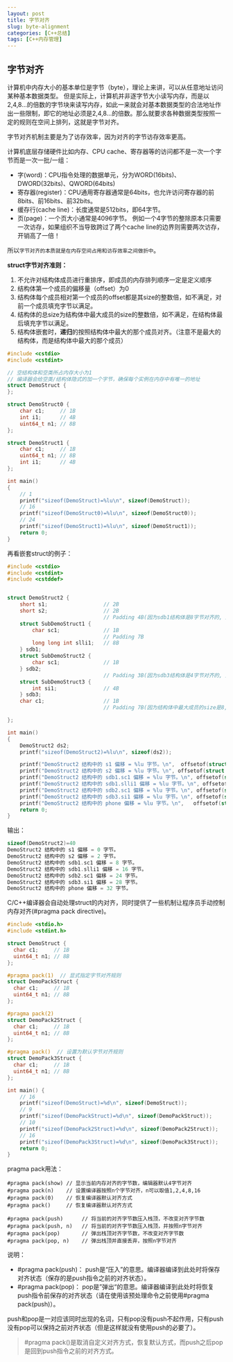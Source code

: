 ```yaml
---
layout: post
title: 字节对齐
slug: byte-alignment
categories: [C++总结]
tags: [C++内存管理]
---
```


## 字节对齐

计算机中内存大小的基本单位是字节（byte），理论上来讲，可以从任意地址访问某种基本数据类型。
但是实际上，计算机并非逐字节大小读写内存，而是以2,4,8...的倍数的字节块来读写内存，如此一来就会对基本数据类型的合法地址作出一些限制，即它的地址必须是2,4,8...的倍数。那么就要求各种数据类型按照一定的规则在空间上排列，这就是字节对齐。

字节对齐机制主要是为了访存效率，因为对齐的字节访存效率更高。

计算机底层存储硬件比如内存、CPU cache、寄存器等的访问都不是一次一个字节而是一次一批/一组：
+ 字(word)：CPU指令处理的数据单元，分为WORD(16bits)、DWORD(32bits)、QWORD(64bits)
+ 寄存器(register)：CPU通用寄存器通常是64bits，也允许访问寄存器的前8bits、前16bits、前32bits。
+ 缓存行(cache line)：长度通常是512bits，即64字节。
+ 页(page)：一个页大小通常是4096字节。
例如一个4字节的整除原本只需要一次访存，如果组织不当导致跨过了两个cache line的边界则需要两次访存，开销高了一倍！

所以`字节对齐的本质就是在内存空间占用和访存效率之间做折中`。


**struct字节对齐准则：**
1. 不允许对结构体成员进行重排序，即成员的内存排列顺序一定是定义顺序
2. 结构体第一个成员的偏移量（offset）为0
3. 结构体每个成员相对第一个成员的offset都是其size的整数倍，如不满足，对前一个成员填充字节以满足。
4. 结构体的总size为结构体中最大成员的size的整数倍，如不满足，在结构体最后填充字节以满足。
5. 结构体嵌套时，**递归**的按照结构体中最大的那个成员对齐。（注意不是最大的结构体，而是结构体中最大的那个成员）

```cpp
#include <cstdio>
#include <cstdint>

// 空结构体和空类所占内存大小为1
// 编译器会给空类/结构体隐式的加一个字节，确保每个实例在内存中有唯一的地址
struct DemoStruct {
};

struct DemoStruct0 {
    char c1;     // 1B
    int i1;      // 4B
    uint64_t n1; // 8B
};

struct DemoStruct1 {
    char c1;     // 1B
    uint64_t n1; // 8B
    int i1;      // 4B
};

int main()
{
    // 1
    printf("sizeof(DemoStruct)=%lu\n", sizeof(DemoStruct));
    // 16
    printf("sizeof(DemoStruct0)=%lu\n", sizeof(DemoStruct0));
    // 24
    printf("sizeof(DemoStruct1)=%lu\n", sizeof(DemoStruct1));
    return 0;
}
```
再看嵌套struct的例子：
```cpp
#include <cstdio>
#include <cstdint>
#include <cstddef>


struct DemoStruct2 {
    short s1;                  // 2B
    short s2;                  // 2B
                               // Padding 4B(因为sdb1结构体是8字节对齐的, 所以sdb1.sc1相对于首地址的偏移必须是8的倍数，所以在sdb1.sc1之前填充4B)
    struct SubDemoStruct1 {
        char sc1;              // 1B
                               // Padding 7B
        long long int slli1;   // 8B
    } sdb1;
    struct SubDemoStruct2 {
        char sc1;              // 1B
    } sdb2;
                               // Padding 3B(因为sdb3结构体是4字节对齐的, 所以sdb3.si1相对于首地址的偏移必须是4的倍数，所以在sdb3.si1之前填充3B)
    struct SubDemoStruct3 {
        int si1;               // 4B
    } sdb3;
    char c1;                   // 1B
                               // Padding 7B(因为结构体中最大成员的size是8, 所以结构体的总大小必须是8的倍数，所以在结构体最后填充7B)

};

int main()
{
    DemoStruct2 ds2;
    printf("sizeof(DemoStruct2)=%lu\n", sizeof(ds2));

    printf("DemoStruct2 结构中的 s1 偏移 = %lu 字节。\n",  offsetof(struct DemoStruct2, s1));
    printf("DemoStruct2 结构中的 s2 偏移 = %lu 字节。\n", offsetof(struct DemoStruct2, s2));
    printf("DemoStruct2 结构中的 sdb1.sc1 偏移 = %lu 字节。\n", offsetof(struct DemoStruct2, sdb1.sc1));
    printf("DemoStruct2 结构中的 sdb1.slli1 偏移 = %lu 字节。\n", offsetof(struct DemoStruct2, sdb1.slli1));
    printf("DemoStruct2 结构中的 sdb2.sc1 偏移 = %lu 字节。\n", offsetof(struct DemoStruct2, sdb2.sc1));
    printf("DemoStruct2 结构中的 sdb3.si1 偏移 = %lu 字节。\n", offsetof(struct DemoStruct2, sdb3.si1));
    printf("DemoStruct2 结构中的 phone 偏移 = %lu 字节。\n",   offsetof(struct DemoStruct2, c1));
    return 0;
}
```
输出：
```cpp
sizeof(DemoStruct2)=40
DemoStruct2 结构中的 s1 偏移 = 0 字节。
DemoStruct2 结构中的 s2 偏移 = 2 字节。
DemoStruct2 结构中的 sdb1.sc1 偏移 = 8 字节。
DemoStruct2 结构中的 sdb1.slli1 偏移 = 16 字节。
DemoStruct2 结构中的 sdb2.sc1 偏移 = 24 字节。
DemoStruct2 结构中的 sdb3.si1 偏移 = 28 字节。
DemoStruct2 结构中的 phone 偏移 = 32 字节。
```
C/C++编译器会自动处理struct的内对齐，同时提供了一些机制让程序员手动控制内存对齐(#pragma pack directive)。
```cpp
#include <stdio.h>
#include <stdint.h>

struct DemoStruct {
  char c1;     // 1B
  uint64_t n1; // 8B
};

#pragma pack(1)  // 显式指定字节对齐规则
struct DemoPackStruct {
  char c1;     // 1B
  uint64_t n1; // 8B
};

#pragma pack(2)
struct DemoPack2Struct {
  char c1;     // 1B
  uint64_t n1; // 8B
};

#pragma pack()  // 设置为默认字节对齐规则
struct DemoPack3Struct {
  char c1;     // 1B
  uint64_t n1; // 8B
};

int main() {
    // 16
    printf("sizeof(DemoStruct)=%d\n", sizeof(DemoStruct));
    // 9
    printf("sizeof(DemoPackStruct)=%d\n", sizeof(DemoPackStruct));
    // 10
    printf("sizeof(DemoPack2Struct)=%d\n", sizeof(DemoPack2Struct));
    // 16
    printf("sizeof(DemoPack3Struct)=%d\n", sizeof(DemoPack3Struct));
    return 0;
}
```

pragma pack用法：
```
#pragma pack(show) // 显示当前内存对齐的字节数，编辑器默认4字节对齐
#pragma pack(n)    // 设置编译器按照n个字节对齐，n可以取值1,2,4,8,16
#pragma pack(0)    // 恢复编译器默认对齐方式
#pragma pack()     // 恢复编译器默认对齐方式

#pragma pack(push)      // 将当前的对齐字节数压入栈顶，不改变对齐字节数
#pragma pack(push, n)   // 将当前的对齐字节数压入栈顶，并按照n字节对齐
#pragma pack(pop)       // 弹出栈顶对齐字节数，不改变对齐字节数
#pragma pack(pop, n)    // 弹出栈顶并直接丢弃，按照n字节对齐
```

说明：

+ #pragma pack(push)： push是“压入”的意思。编译器编译到此处时将保存对齐状态（保存的是push指令之前的对齐状态）。
+ #pragma pack(pop)： pop是”弹出“的意思。编译器编译到此处时将恢复push指令前保存的对齐状态（请在使用该预处理命令之前使用#pragma pack(push)）。

push和pop是一对应该同时出现的名词，只有pop没有push不起作用，只有push没有pop可以保持之前对齐状态（但是这样就没有使用push的必要了）。

> #pragma pack()是取消自定义对齐方式，恢复默认方式，而push之后pop是回到push指令之前的对齐方式。
